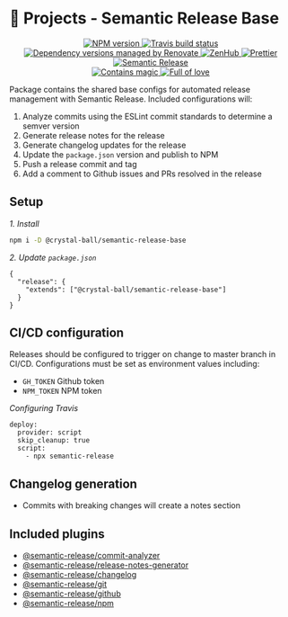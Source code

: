 # 🔮 Projects - Semantic Release Base

<p align="center">
  <a href="https://www.npmjs.com/package/@crystal-ball/semantic-release-base">
    <img src="https://img.shields.io/npm/v/@crystal-ball/semantic-release-base.svg?style=flat-square" alt="NPM version">
  </a>
  <a href="https://travis-ci.com/crystal-ball/semantic-release-base">
    <img src="https://travis-ci.com/crystal-ball/semantic-release-base.svg?branch=master" alt="Travis build status">
  </a>
  <a href="https://renovatebot.com/">
    <img src="https://img.shields.io/badge/Renovate-enabled-32c3c2.svg" alt="Dependency versions managed by Renovate" />
  </a>
  <a href="https://github.com/crystal-ball/semantic-release-base#zenhub">
    <img src="https://img.shields.io/badge/shipping_faster_with-ZenHub-5e60ba.svg?style=flat-square" alt="ZenHub" />
  </a>
  <a href="https://prettier.io/">
    <img src="https://img.shields.io/badge/styled_with-prettier-ff69b4.svg" alt="Prettier">
  </a>
  <a href="https://semantic-release.gitbook.io">
    <img src="https://img.shields.io/badge/%20%20%F0%9F%93%A6%F0%9F%9A%80-semantic_release-e10079.svg" alt="Semantic Release">
  </a>

  <br />
  <a href="https://github.com/crystal-ball">
    <img src="https://img.shields.io/badge/%F0%9F%94%AE%E2%9C%A8-contains_magic-D831D7.svg" alt="Contains magic" />
  </a>
  <a href="https://github.com/crystal-ball/crystal-ball.github.io">
    <img src="https://img.shields.io/badge/%F0%9F%92%96%F0%9F%8C%88-full_of_love-F5499E.svg" alt="Full of love" />
  </a>
</p>

Package contains the shared base configs for automated release management with
Semantic Release. Included configurations will:

1. Analyze commits using the ESLint commit standards to determine a semver
   version
1. Generate release notes for the release
1. Generate changelog updates for the release
1. Update the `package.json` version and publish to NPM
1. Push a release commit and tag
1. Add a comment to Github issues and PRs resolved in the release

## Setup

_1. Install_

```sh
npm i -D @crystal-ball/semantic-release-base
```

_2. Update `package.json`_

```
{
  "release": {
    "extends": ["@crystal-ball/semantic-release-base"]
  }
}
```

## CI/CD configuration

Releases should be configured to trigger on change to master branch in CI/CD.
Configurations must be set as environment values including:

- `GH_TOKEN` Github token
- `NPM_TOKEN` NPM token

_Configuring Travis_

```
deploy:
  provider: script
  skip_cleanup: true
  script:
    - npx semantic-release
```

## Changelog generation

- Commits with breaking changes will create a notes section

## Included plugins

- [@semantic-release/commit-analyzer][]
- [@semantic-release/release-notes-generator][]
- [@semantic-release/changelog][]
- [@semantic-release/git][]
- [@semantic-release/github][]
- [@semantic-release/npm][]

 <!-- Links -->

[@semantic-release/commit-analyzer]:
  https://github.com/semantic-release/commit-analyzer
[@semantic-release/release-notes-generator]:
  https://github.com/semantic-release/release-notes-generator
[@semantic-release/changelog]: https://github.com/semantic-release/changelog
[@semantic-release/git]: https://github.com/semantic-release/git
[@semantic-release/github]: https://github.com/semantic-release/github
[@semantic-release/npm]: https://github.com/semantic-release/npm
